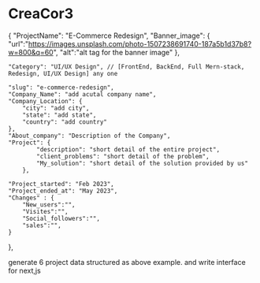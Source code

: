 # CreaCor3



{
	"ProjectName": "E-Commerce Redesign",
	"Banner_image": {
		"url":"https://images.unsplash.com/photo-1507238691740-187a5b1d37b8?w=800&q=60",
		"alt":"alt tag for the banner image"
	},

	"Category": "UI/UX Design", // [FrontEnd, BackEnd, Full Mern-stack, Redesign, UI/UX Design] any one

	"slug": "e-commerce-redesign",
	"Company_Name": "add acutal company name",
	"Company_Location": {
		"city": "add city",
		"state": "add state",
		"country": "add country"
	},
	"About_company": "Description of the Company",
	"Project": {
			"description": "short detail of the entire project",
			"client_problems": "short detail of the problem",
			"My_solution": "short detail of the solution provided by us"
		},

	"Project_started": "Feb 2023",
	"Project_ended_at": "May 2023",
	"Changes" : {
		"New_users":"",
		"Visites":"",
		"Social_followers":"",
		"sales":"",
	}
},

generate 6 project data structured as above example.
and write interface for next,js